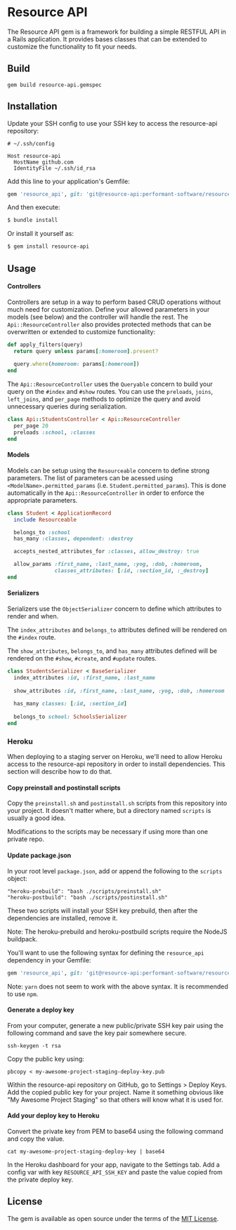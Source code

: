 # Resource API
The Resource API gem is a framework for building a simple RESTFUL API in a Rails application. It provides bases classes that can be extended to customize the functionality to fit your needs.

## Build
```
gem build resource-api.gemspec
```

## Installation
Update your SSH config to use your SSH key to access the resource-api repository:

```
# ~/.ssh/config

Host resource-api
  HostName github.com
  IdentityFile ~/.ssh/id_rsa
```

Add this line to your application's Gemfile:

```ruby
gem 'resource_api', git: 'git@resource-api:performant-software/resource-api.git'
```

And then execute:
```bash
$ bundle install
```

Or install it yourself as:
```bash
$ gem install resource-api
```

## Usage

#### Controllers
Controllers are setup in a way to perform based CRUD operations without much need for customization. Define your allowed parameters in your models (see below) and the controller will handle the rest. The `Api::ResourceController` also provides protected methods that can be overwritten or extended to customize functionality:
```ruby
def apply_filters(query)
  return query unless params[:homeroom].present?
  
  query.where(homeroom: params[:homeroom])
end
```

The `Api::ResourceController` uses the `Queryable` concern to build your query on the `#index` and `#show` routes. You can use the `preloads`, `joins`, `left_joins`, and `per_page` methods to optimize the query and avoid unnecessary queries during serialization.

```ruby
class Api::StudentsController < Api::ResourceController
  per_page 20
  preloads :school, :classes
end
```

#### Models
Models can be setup using the `Resourceable` concern to define strong parameters. The list of parameters can be acessed using `<ModelName>.permitted_params` (i.e. `Student.permitted_params`). This is done automatically in the `Api::ResourceController` in order to enforce the appropriate parameters.

```ruby
class Student < ApplicationRecord
  include Resourceable

  belongs_to :school
  has_many :classes, dependent: :destroy

  accepts_nested_attributes_for :classes, allow_destroy: true

  allow_params :first_name, :last_name, :yog, :dob, :homeroom,
               classes_attributes: [:id, :section_id, :_destroy]
end
```

#### Serializers
Serializers use the `ObjectSerializer` concern to define which attributes to render and when.

The `index_attributes` and `belongs_to` attributes defined will be rendered on the `#index` route.

The `show_attributes`, `belongs_to`, and `has_many` attributes defined will be rendered on the `#show`, `#create`, and `#update` routes.

```ruby
class StudentsSerializer < BaseSerializer
  index_attributes :id, :first_name, :last_name
  
  show_attributes :id, :first_name, :last_name, :yog, :dob, :homeroom
  
  has_many classes: [:id, :section_id]
  
  belongs_to school: SchoolsSerializer
end
```

### Heroku
When deploying to a staging server on Heroku, we'll need to allow Heroku access to the resource-api repository in order to install dependencies. This section will describe how to do that.

#### Copy preinstall and postinstall scripts
Copy the `preinstall.sh` and `postinstall.sh` scripts from this repository into your project. It doesn't matter where, but a directory named `scripts` is usually a good idea.

Modifications to the scripts may be necessary if using more than one private repo.

#### Update package.json
In your root level `package.json`, add or append the following to the `scripts` object:
```
"heroku-prebuild": "bash ./scripts/preinstall.sh"
"heroku-postbuild": "bash ./scripts/postinstall.sh"
```
These two scripts will install your SSH key prebuild, then after the dependencies are installed, remove it.

Note: The heroku-prebuild and heroku-postbuild scripts require the NodeJS buildpack. 

You'll want to use the following syntax for defining the `resource_api` dependency in your Gemfile:

```ruby
gem 'resource_api', git: 'git@resource-api:performant-software/resource-api.git'
```

Note: `yarn` does not seem to work with the above syntax. It is recommended to use `npm`.

#### Generate a deploy key
From your computer, generate a new public/private SSH key pair using the following command and save the key pair somewhere secure.
```
ssh-keygen -t rsa
```

Copy the public key using:
```
pbcopy < my-awesome-project-staging-deploy-key.pub
```

Within the resource-api repository on GitHub, go to Settings > Deploy Keys. Add the copied public key for your project. Name it something obvious like "My Awesome Project Staging" so that others will know what it is used for.

#### Add your deploy key to Heroku
Convert the private key from PEM to base64 using the following command and copy the value.
```
cat my-awesome-project-staging-deploy-key | base64
```

In the Heroku dashboard for your app, navigate to the Settings tab. Add a config var with key `RESOURCE_API_SSH_KEY` and paste the value copied from the private deploy key.

## License
The gem is available as open source under the terms of the [MIT License](https://opensource.org/licenses/MIT).
